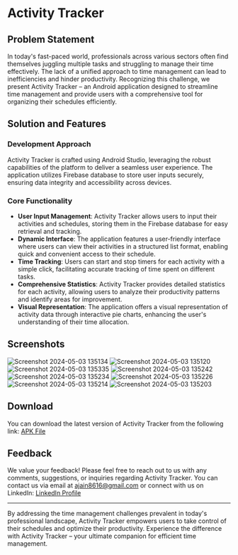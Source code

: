 # Activity Tracker

## Problem Statement
In today's fast-paced world, professionals across various sectors often find themselves juggling multiple tasks and struggling to manage their time effectively. The lack of a unified approach to time management can lead to inefficiencies and hinder productivity. Recognizing this challenge, we present Activity Tracker – an Android application designed to streamline time management and provide users with a comprehensive tool for organizing their schedules efficiently.

## Solution and Features

### Development Approach
Activity Tracker is crafted using Android Studio, leveraging the robust capabilities of the platform to deliver a seamless user experience. The application utilizes Firebase database to store user inputs securely, ensuring data integrity and accessibility across devices.

### Core Functionality
- **User Input Management**: Activity Tracker allows users to input their activities and schedules, storing them in the Firebase database for easy retrieval and tracking.
- **Dynamic Interface**: The application features a user-friendly interface where users can view their activities in a structured list format, enabling quick and convenient access to their schedule.
- **Time Tracking**: Users can start and stop timers for each activity with a simple click, facilitating accurate tracking of time spent on different tasks.
- **Comprehensive Statistics**: Activity Tracker provides detailed statistics for each activity, allowing users to analyze their productivity patterns and identify areas for improvement.
- **Visual Representation**: The application offers a visual representation of activity data through interactive pie charts, enhancing the user's understanding of their time allocation.

## Screenshots

![Screenshot 2024-05-03 135134](https://github.com/ajain8616/Activity_Tracker/assets/106903991/419f700a-7e08-48ec-b983-f7b18eaac563)
![Screenshot 2024-05-03 135120](https://github.com/ajain8616/Activity_Tracker/assets/106903991/1e6f8927-5d2f-4149-ac83-1e4afe2659a3)
![Screenshot 2024-05-03 135335](https://github.com/ajain8616/Activity_Tracker/assets/106903991/47468dc4-29a4-4fda-be12-05ea8562b196)
![Screenshot 2024-05-03 135242](https://github.com/ajain8616/Activity_Tracker/assets/106903991/7cef09c8-975e-4616-b817-8c34f4790c30)
![Screenshot 2024-05-03 135234](https://github.com/ajain8616/Activity_Tracker/assets/106903991/ad95dfe4-b921-4a2e-999f-94b2bef4b9d5)
![Screenshot 2024-05-03 135226](https://github.com/ajain8616/Activity_Tracker/assets/106903991/b0b0f6dd-69b0-4d1b-b3b6-ad1f87761c5c)
![Screenshot 2024-05-03 135214](https://github.com/ajain8616/Activity_Tracker/assets/106903991/7176b2b5-3723-4b54-9369-3b51d994b5e0)
![Screenshot 2024-05-03 135203](https://github.com/ajain8616/Activity_Tracker/assets/106903991/af5d3ba3-7f90-498e-9ac5-33e3075cf620)

## Download
You can download the latest version of Activity Tracker from the following link: [APK File]()

## Feedback
We value your feedback! Please feel free to reach out to us with any comments, suggestions, or inquiries regarding Activity Tracker. You can contact us via email at [ajain8616@gmail.com](mailto:ajain8616@gmail.com) or connect with us on LinkedIn: [LinkedIn Profile](https://www.linkedin.com/in/arihant-jain-aa2535232/)

---
By addressing the time management challenges prevalent in today's professional landscape, Activity Tracker empowers users to take control of their schedules and optimize their productivity. Experience the difference with Activity Tracker – your ultimate companion for efficient time management.
